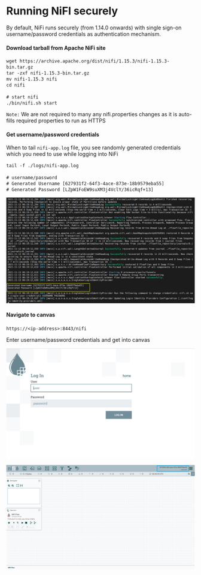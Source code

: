 # Running NiFI securely

By default, NiFi runs securely (from 1.14.0 onwards) with single sign-on username/password credentials as authentication mechanism.

#### Download tarball from Apache NiFi site

```shell
wget https://archive.apache.org/dist/nifi/1.15.3/nifi-1.15.3-bin.tar.gz
tar -zxf nifi-1.15.3-bin.tar.gz
mv nifi-1.15.3 nifi
cd nifi

# start nifi
./bin/nifi.sh start
```

`Note:` We are not required to many any nifi.properties changes as it is auto-fills required properties to run as HTTPS

#### Get username/password credentials

When to tail `nifi-app.log` file, you see randomly generated credentials which you need to use while logging into NiFi

```shell
tail -f ./logs/nifi-app.log

# username/password
# Generated Username [627931f2-64f3-4ace-873e-18b9579eba55]
# Generated Password [LZpW1FoEW9suXM3j4VclY/36icRqf+13]
```

![single-user-creds](./img/single-user-creds.png)

#### Navigate to canvas

`https://<ip-address>:8443/nifi`

Enter username/password credentials and get into canvas

![login-page](./img/login-page.png)

![canvas](./img/canvas.png)
